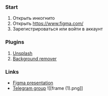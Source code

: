 ### Start
1. Открыть инкогнито
2. Открыть https://www.figma.com/
3. Зарегистрироваться или войти в аккаунт

### Plugins
1. [Unsplash](https://www.figma.com/community/plugin/738454987945972471/unsplash)
2. [Background remover](https://www.figma.com/community/plugin/997643096679511216/icons8-background-remover)

### Links
- [Figma presentation](https://www.figma.com/design/BniBiBaeByFkLVzK3v2GoK/Figma-Course?node-id=13-8&t=0eymTFaVjnqRwQZz-1)
- [Telegram group](https://t.me/+-19tQXV43ZE2ZDU6)
![[frame (1).png]]